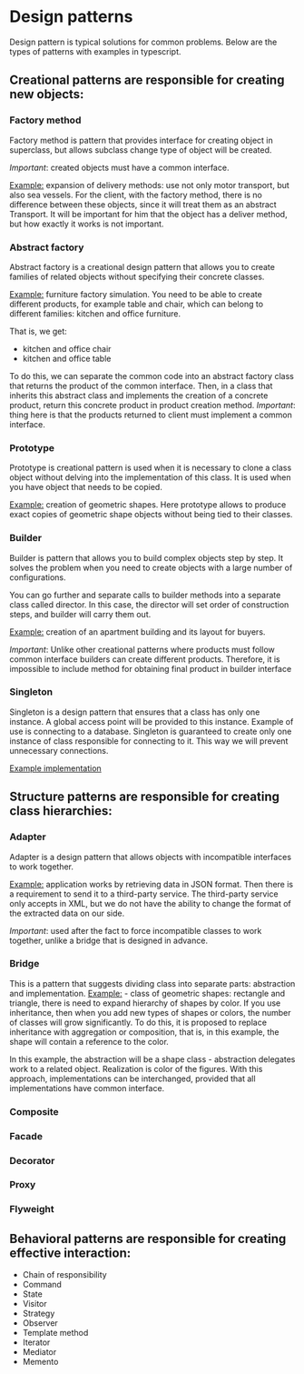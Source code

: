 # Design patterns

Design pattern is typical solutions for common problems. Below are the types of patterns with examples in typescript.
## Creational patterns are responsible for creating new objects:
### Factory method
Factory method is pattern that provides interface for creating object in superclass, but allows subclass change type of object will be created. 

*Important*: created objects must have a common interface.

[Example:](https://github.com/PashakArt/typescript-oop-patterns/tree/main/src/creational_patterns/factory_method) expansion of delivery methods: use not only motor transport, but also sea vessels. For the client, with the factory method, there is no difference between these objects, since it will treat them as an abstract Transport. It will be important for him that the object has a deliver method, but how exactly it works is not important.

### Abstract factory

Abstract factory is a creational design pattern that allows you to create families of related objects without specifying their concrete classes.

[Example:](https://github.com/PashakArt/typescript-oop-patterns/tree/main/src/creational_patterns/abstract_factory) furniture factory simulation. You need to be able to create different products, for example table and chair, which can belong to different families: kitchen and office furniture.

That is, we get: 
- kitchen and office chair
- kitchen and office table

To do this, we can separate the common code into an abstract factory class that returns the product of the common interface. Then, in a class that inherits this abstract class and implements the creation of a concrete product, return this concrete product in product creation method. *Important*: thing here is that the products returned to client must implement a common interface.

### Prototype
Prototype is creational pattern is used when it is necessary to clone a class object without delving into the implementation of this class. It is used when you have object that needs to be copied.

[Example:](https://github.com/PashakArt/typescript-oop-patterns/tree/main/src/creational_patterns/prototype) creation of geometric shapes. Here prototype allows to produce exact copies of geometric shape objects without being tied to their classes.

### Builder
Builder is pattern that allows you to build complex objects step by step. It solves the problem when you need to create objects with a large number of configurations.

You can go further and separate calls to builder methods into a separate class called director. In this case, the director will set order of construction steps, and builder will carry them out.

[Example:](https://github.com/PashakArt/typescript-oop-patterns/tree/main/src/creational_patterns/builder) creation of an apartment building and its layout for buyers.

*Important*: Unlike other creational patterns where products must follow common interface builders can create different products. Therefore, it is impossible to include method for obtaining final product in builder interface

### Singleton
Singleton is a design pattern that ensures that a class has only one instance. A global access point will be provided to this instance. Example of use is connecting to a database. Singleton is guaranteed to create only one instance of class responsible for connecting to it. This way we will prevent unnecessary connections. 

[Example implementation](https://github.com/PashakArt/typescript-oop-patterns/tree/main/src/creational_patterns/singleton)

## Structure patterns are responsible for creating class hierarchies:
### Adapter
Adapter is a design pattern that allows objects with incompatible interfaces to work together.

[Example:](https://github.com/PashakArt/typescript-oop-patterns/tree/main/src/structure_patterns/adapter) application works by retrieving data in JSON format. Then there is a requirement to send it to a third-party service. The third-party service only accepts in XML, but we do not have the ability to change the format of the extracted data on our side.

*Important*: used after the fact to force incompatible classes to work together, unlike a bridge that is designed in advance.

### Bridge
This is a pattern that suggests dividing class into separate parts: abstraction and implementation. [Example:](https://github.com/PashakArt/typescript-oop-patterns/tree/main/src/structure_patterns/bridge) - class of geometric shapes: rectangle and triangle, there is need to expand hierarchy of shapes by color. If you use inheritance, then when you add new types of shapes or colors, the number of classes will grow significantly. To do this, it is proposed to replace inheritance with aggregation or composition, that is, in this example, the shape will contain a reference to the color.

In this example, the abstraction will be a shape class - abstraction delegates work to a related object. Realization is  color of the figures. With this approach, implementations can be interchanged, provided that all implementations have common interface.

### Composite

### Facade

### Decorator

### Proxy

### Flyweight

## Behavioral patterns are responsible for creating effective interaction:
  - Chain of responsibility
  - Command
  - State
  - Visitor
  - Strategy
  - Observer
  - Template method
  - Iterator
  - Mediator
  - Memento
